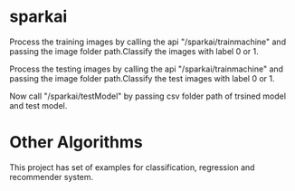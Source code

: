 # sparkai
Process the training images by calling the api "/sparkai/trainmachine" and passing the image folder path.Classify the images with label 0 or 1.

Process the testing images by calling the api "/sparkai/trainmachine" and passing the image folder path.Classify the test images with label 0 or 1.

Now call "/sparkai/testModel" by passing csv folder path of trsined model and test model.


# Other Algorithms

This project has set of examples for classification, regression and recommender system. 